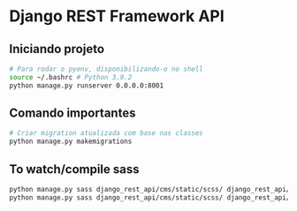 # Django REST Framework API

## Iniciando projeto

```sh
# Para rodar o pyenv, disponibilizando-o no shell
source ~/.bashrc # Python 3.9.2
python manage.py runserver 0.0.0.0:8001
```

## Comando importantes

```sh
# Criar migration atualizada com base nas classes
python manage.py makemigrations
```

## To watch/compile sass

```sh
python manage.py sass django_rest_api/cms/static/scss/ django_rest_api/cms/static/css/ --watch
python manage.py sass django_rest_api/cms/static/scss/ django_rest_api/cms/static/css/ -t compressed
```
